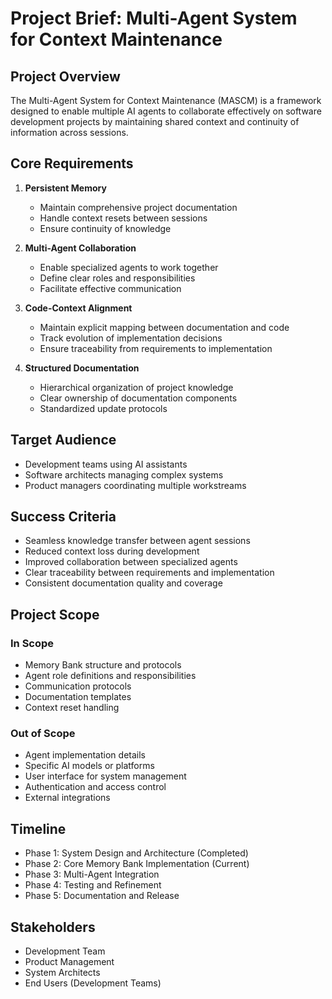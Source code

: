# Project Brief: Multi-Agent System for Context Maintenance

## Project Overview
The Multi-Agent System for Context Maintenance (MASCM) is a framework designed to enable multiple AI agents to collaborate effectively on software development projects by maintaining shared context and continuity of information across sessions.

## Core Requirements

1. **Persistent Memory**
   - Maintain comprehensive project documentation
   - Handle context resets between sessions
   - Ensure continuity of knowledge

2. **Multi-Agent Collaboration**
   - Enable specialized agents to work together
   - Define clear roles and responsibilities
   - Facilitate effective communication

3. **Code-Context Alignment**
   - Maintain explicit mapping between documentation and code
   - Track evolution of implementation decisions
   - Ensure traceability from requirements to implementation

4. **Structured Documentation**
   - Hierarchical organization of project knowledge
   - Clear ownership of documentation components
   - Standardized update protocols

## Target Audience
- Development teams using AI assistants
- Software architects managing complex systems
- Product managers coordinating multiple workstreams

## Success Criteria
- Seamless knowledge transfer between agent sessions
- Reduced context loss during development
- Improved collaboration between specialized agents
- Clear traceability between requirements and implementation
- Consistent documentation quality and coverage

## Project Scope

### In Scope
- Memory Bank structure and protocols
- Agent role definitions and responsibilities
- Communication protocols
- Documentation templates
- Context reset handling

### Out of Scope
- Agent implementation details
- Specific AI models or platforms
- User interface for system management
- Authentication and access control
- External integrations

## Timeline
- Phase 1: System Design and Architecture (Completed)
- Phase 2: Core Memory Bank Implementation (Current)
- Phase 3: Multi-Agent Integration
- Phase 4: Testing and Refinement
- Phase 5: Documentation and Release

## Stakeholders
- Development Team
- Product Management
- System Architects
- End Users (Development Teams)
